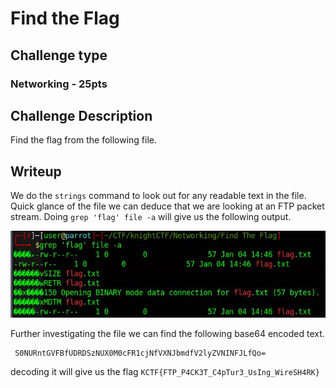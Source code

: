 # Find the Flag

## Challenge type

### Networking - 25pts

## Challenge Description

Find the flag from the following file.

## Writeup

We do the `strings` command to look out for any readable text in the file. Quick glance of the file we can deduce that we are looking at an FTP packet stream.
Doing `grep 'flag' file -a` will give us the following output.

![grep output](res/grep_output.jpg)

Further investigating the file we can find the following base64 encoded text.

     S0NURntGVFBfUDRDSzNUX0M0cFR1cjNfVXNJbmdfV2lyZVNINFJLfQo= 

decoding it will give us the flag `KCTF{FTP_P4CK3T_C4pTur3_UsIng_WireSH4RK}`